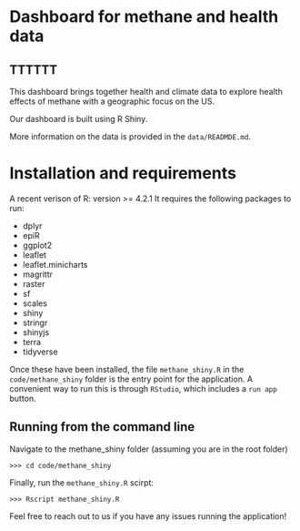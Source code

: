 # Dashboard for methane and health data
## TTTTTT

This dashboard brings together health and climate data to explore health effects of methane with a geographic focus on the US.

Our dashboard is built using R Shiny. 

More information on the data is provided in the `data/READMDE.md`. 

# Installation and requirements
A recent verison of R: version >= 4.2.1 
It requires the following packages to run:
- dplyr
- epiR
- ggplot2
- leaflet
- leaflet.minicharts
- magrittr
- raster
- sf
- scales
- shiny
- stringr
- shinyjs
- terra
- tidyverse

Once these have been installed, the file `methane_shiny.R` in the `code/methane_shiny` folder is the entry point for the application. A convenient way to run this is through `RStudio`, which includes a `run app` button. 


## Running from the command line
Navigate to the methane_shiny folder (assuming you are in the root folder)
```shell
>>> cd code/methane_shiny
```
Finally, run the `methane_shiny.R` scirpt:
```shell
>>> Rscript methane_shiny.R 
```

Feel free to reach out to us if you have any issues running the application!
